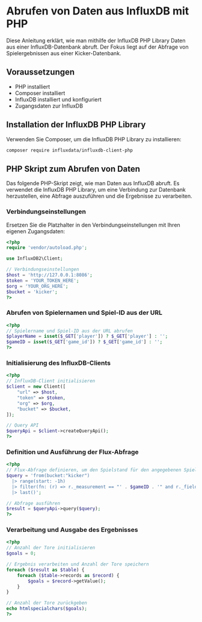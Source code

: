 # Abrufen von Daten aus InfluxDB mit PHP

Diese Anleitung erklärt, wie man mithilfe der InfluxDB PHP Library Daten aus einer InfluxDB-Datenbank abruft. Der Fokus liegt auf der Abfrage von Spielergebnissen aus einer Kicker-Datenbank.

## Voraussetzungen

- PHP installiert
- Composer installiert
- InfluxDB installiert und konfiguriert
- Zugangsdaten zur InfluxDB

## Installation der InfluxDB PHP Library

Verwenden Sie Composer, um die InfluxDB PHP Library zu installieren:

```bash
composer require influxdata/influxdb-client-php
```

## PHP Skript zum Abrufen von Daten

Das folgende PHP-Skript zeigt, wie man Daten aus InfluxDB abruft. Es verwendet die InfluxDB PHP Library, um eine Verbindung zur Datenbank herzustellen, eine Abfrage auszuführen und die Ergebnisse zu verarbeiten.

### Verbindungseinstellungen

Ersetzen Sie die Platzhalter in den Verbindungseinstellungen mit Ihren eigenen Zugangsdaten:

```php
<?php
require 'vendor/autoload.php';

use InfluxDB2\Client;

// Verbindungseinstellungen
$host = 'http://127.0.0.1:8086';
$token = 'YOUR_TOKEN_HERE';
$org = 'YOUR_ORG_HERE';
$bucket = 'kicker';
?>
```

### Abrufen von Spielernamen und Spiel-ID aus der URL

```php
<?php
// Spielername und Spiel-ID aus der URL abrufen
$playerName = isset($_GET['player']) ? $_GET['player'] : '';
$gameID = isset($_GET['game_id']) ? $_GET['game_id'] : '';
?>
```

### Initialisierung des InfluxDB-Clients

```php
<?php
// InfluxDB-Client initialisieren
$client = new Client([
    "url" => $host,
    "token" => $token,
    "org" => $org,
    "bucket" => $bucket,
]);

// Query API
$queryApi = $client->createQueryApi();
?>
```

### Definition und Ausführung der Flux-Abfrage

```php
<?php
// Flux-Abfrage definieren, um den Spielstand für den angegebenen Spieler und die game_id abzurufen
$query = 'from(bucket:"kicker")
  |> range(start: -1h)
  |> filter(fn: (r) => r._measurement == "' . $gameID . '" and r._field == "Tore" and r.Spieler == "' . $playerName . '")
  |> last()';

// Abfrage ausführen
$result = $queryApi->query($query);
?>
```

### Verarbeitung und Ausgabe des Ergebnisses

```php
<?php
// Anzahl der Tore initialisieren
$goals = 0;

// Ergebnis verarbeiten und Anzahl der Tore speichern
foreach ($result as $table) {
    foreach ($table->records as $record) {
        $goals = $record->getValue();
    }
}

// Anzahl der Tore zurückgeben
echo htmlspecialchars($goals);
?>
```
